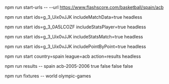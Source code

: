 
npm run start-urls -- --url https://www.flashscore.com/basketball/spain/acb 

npm run start ids=g_3_Uix0vJJK includeMatchData=true headless

npm run start ids=g_3_0A5LCOZF includeStatsPlayer=true headless
 
npm run start ids=g_3_Uix0vJJK includeStatsMatch=true headless

npm run start ids=g_3_Uix0vJJK includePointByPoint=true headless

npm run start country=spain league=acb action=results headless

npm run results -- spain acb-2005-2006 true false false false

npm run fixtures -- world olympic-games


